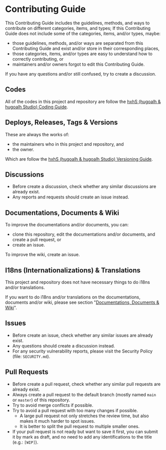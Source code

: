 # Contributing Guide

This Contributing Guide includes the guidelines, methods, and ways to contribute on different categories, items, and types; If this Contributing Guide does not include some of the categories, items, and/or types, maybe:

- those guidelines, methods, and/or ways are separated from this Contributing Guide and exist and/or store in their corresponding places,
- those categories, items, and/or types are easy to understand how to correctly contributing, or
- maintainers and/or owners forgot to edit this Contributing Guide.

If you have any questions and/or still confused, try to create a discussion.

## Codes

All of the codes in this project and repository are follow the [hxhS (hugoalh & hugoalh Studio) Coding Guide](https://github.com/hugoalh/hugoalh/blob/main/coding-guide/main.md).

## Deploys, Releases, Tags & Versions

These are always the works of:

- the maintainers who in this project and repository, and
- the owner.

Which are follow the [hxhS (hugoalh & hugoalh Studio) Versioning Guide](https://github.com/hugoalh/hugoalh/blob/main/versioning-guide/main.md).

## Discussions

- Before create a discussion, check whether any similar discussions are already exist.
- Any reports and requests should create an issue instead.

## Documentations, Documents & Wiki

To improve the documentations and/or documents, you can:

- clone this repository, edit the documentations and/or documents, and create a pull request, or
- create an issue.

To improve the wiki, create an issue.

## I18ns (Internationalizations) & Translations

This project and repository does not have necessary things to do i18ns and/or translations.

If you want to do i18ns and/or translations on the documentations, documents and/or wiki, please see section "[Documentations, Documents & Wiki](#documentations-documents--wiki)".

## Issues

- Before create an issue, check whether any similar issues are already exist.
- Any questions should create a discussion instead.
- For any security vulnerability reports, please visit the Security Policy (file: `SECURITY.md`).

## Pull Requests

- Before create a pull request, check whether any similar pull requests are already exist.
- Always create a pull request to the default branch (mostly named `main` or `master`) of this repository.
- Try to avoid merge conflicts if possible.
- Try to avoid a pull request with too many changes if possible.
  - A large pull request not only stretches the review time, but also makes it much harder to spot issues.
  - It is better to split the pull request to multiple smaller ones.
- If your pull request is not ready but want to save it first, you can submit it by mark as draft, and no need to add any identifications to the title (e.g.: `[WIP]`).
